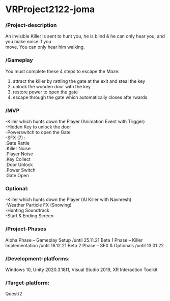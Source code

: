 # VRProject2122-joma

### /Project-description
An invisible Killer is sent to hunt you, he is blind & he can only hear you, and you make noise if you  
move. You can only hear him walking.

### /Gameplay
You must complete these 4 steps to escape the Maze:   
1. attract the killer by rattling the gate at the exit and steal the key   
2. unlock the wooden door with the key   
3. restore power to open the gate   
4. escape through the gate which automatically closes afte rwards   

### /MVP
-Killer which hunts down the Player (Animation Event with Trigger)   
-Hidden Key to unlock the door   
-Powerswitch to open the Gate   
-SFX (7) :   
  .Gate Rattle   
  .Killer Noise   
  .Player Noise   
  .Key Collect   
  .Door Unlock   
  .Power Switch   
  .Gate Open

### Optional:   
-Killer which hunts down the Player (AI   Killer   with Navmesh)   
-Weather Particle FX (Snowing)   
-Hunting Soundtrack   
-Start & Ending  Screen

### /Project-Phases
Alpha Phase – Gameplay Setup          /until 25.11.21
Beta 1 Phase – Killer Implementation  /until 16.12.21
Beta 2 Phase – SFX & Optionals        /until 13.01.22

### /Development-platforms: 
Windows 10, Unity 2020.3.18f1, Visual Studio 2019, XR Interaction Toolkit

### /Target-platform: 
Quest/2
